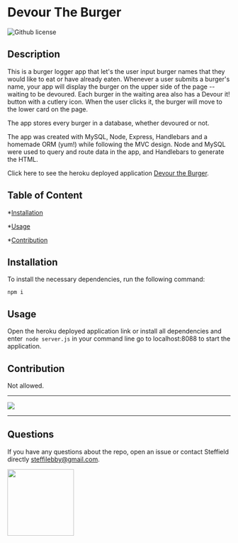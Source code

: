 # Devour The Burger

![Github license](https://img.shields.io/badge/License-MIT-yellow.svg)

## Description

This is a burger logger app that let's the user input burger names that they would like to eat or have already eaten. Whenever a user submits a burger's name, your app will display the burger on the upper side of the page -- waiting to be devoured. Each burger in the waiting area also has a Devour it! button with a cutlery icon. When the user clicks it, the burger will move to the lower card on the page.

The app stores every burger in a database, whether devoured or not. 

The app was created with MySQL, Node, Express, Handlebars and a homemade ORM (yum!) while following the MVC design. Node and MySQL were used to query and route data in the app, and Handlebars to generate the HTML.

Click here to see the heroku deployed application <a href="https://steffield-burger.herokuapp.com/">Devour the Burger</a>.


## Table of Content

*[Installation](#installation)

*[Usage](#usage)

*[Contribution](#contribution)

## Installation

To install the necessary dependencies, run the following command:

`npm i`

## Usage

Open the heroku deployed application link or install all dependencies and enter` node server.js` in your command line go to localhost:8088 to start the application. 


## Contribution

Not allowed.

---------------------------------------

![](burger.gif)

---------------------------------------


## Questions

If you have any questions about the repo, open an issue or contact Steffield directly steffilebby@gmail.com.

<img src="https://avatars0.githubusercontent.com/u/56233744?v=4" width ="150px" height="150px">

